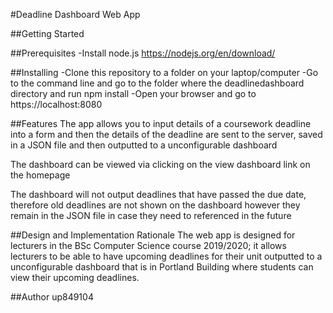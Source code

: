  #Deadline Dashboard Web App

##Getting Started

##Prerequisites
-Install node.js https://nodejs.org/en/download/

##Installing
-Clone this repository to a folder on your laptop/computer
-Go to the command line and go to the folder where the deadlinedashboard directory and run npm install
-Open your browser and go to https://localhost:8080

##Features
The app allows you to input details of a coursework deadline into a form and then the details of the deadline are sent to the server, saved in a JSON file and then outputted to a unconfigurable dashboard

The dashboard can be viewed via clicking on the view dashboard link on the homepage

The dashboard will not output deadlines that have passed the due date, therefore old deadlines are not shown on the dashboard however they remain in the JSON file in case they need to referenced in the future

##Design and Implementation Rationale
The web app is designed for lecturers in the BSc Computer Science course 2019/2020; it allows lecturers to be able to have upcoming deadlines for their unit outputted to a unconfigurable dashboard that is in Portland Building where students can view their upcoming deadlines.

##Author
up849104
